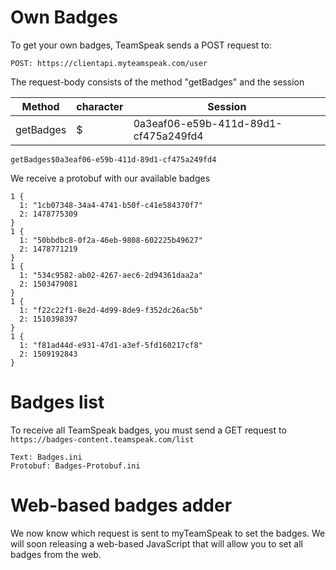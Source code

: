 # Own Badges
To get your own badges, TeamSpeak sends a POST request to:
```
POST: https://clientapi.myteamspeak.com/user
```
The request-body consists of the method "getBadges" and the session

| Method  | character | Session |
| ------------- | ------------- | ------------- |
| getBadges | $ | 0a3eaf06-e59b-411d-89d1-cf475a249fd4  |
```
getBadges$0a3eaf06-e59b-411d-89d1-cf475a249fd4
```
We receive a protobuf with our available badges
```
1 {
  1: "1cb07348-34a4-4741-b50f-c41e584370f7"
  2: 1478775309
}
1 {
  1: "50bbdbc8-0f2a-46eb-9808-602225b49627"
  2: 1478771219
}
1 {
  1: "534c9582-ab02-4267-aec6-2d94361daa2a"
  2: 1503479081
}
1 {
  1: "f22c22f1-8e2d-4d99-8de9-f352dc26ac5b"
  2: 1510398397
}
1 {
  1: "f81ad44d-e931-47d1-a3ef-5fd160217cf8"
  2: 1509192843
}
```

# Badges list
To receive all TeamSpeak badges, you must send a GET request to      
```https://badges-content.teamspeak.com/list```
```
Text: Badges.ini      
Protobuf: Badges-Protobuf.ini
```
# Web-based badges adder
We now know which request is sent to myTeamSpeak to set the badges. We will soon releasing a web-based JavaScript that will allow you to set all badges from the web.

